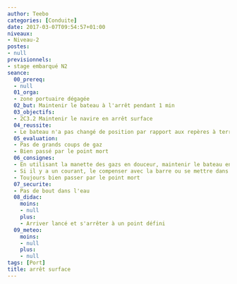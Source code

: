 ```yaml
---
author: Teebo
categories: [Conduite]
date: 2017-03-07T09:54:57+01:00
niveaux:
- Niveau-2
postes:
- null
previsionnels:
- stage embarqué N2
seance:
  00_prereq:
  - null
  01_orga:
  - zone portuaire dégagée
  02_but: Maintenir le bateau à l'arrêt pendant 1 min
  03_objectifs:
  - 2C3.2 Maintenir le navire en arrêt surface
  04_reussite:
  - Le bateau n'a pas changé de position par rapport aux repères à terre
  05_evaluation:
  - Pas de grands coups de gaz
  - Bien passé par le point mort
  06_consignes:
  - En utilisant la manette des gazs en douceur, maintenir le bateau en arrêt surface
  - Si il y a un courant, le compenser avec la barre ou se mettre dans son axe
  - Toujours bien passer par le point mort
  07_securite:
  - Pas de bout dans l'eau
  08_didac:
    moins:
    - null
    plus:
    - Arriver lancé et s'arrêter à un point défini
  09_meteo:
    moins:
    - null
    plus:
    - null
tags: [Port]
title: arrêt surface
---
```

